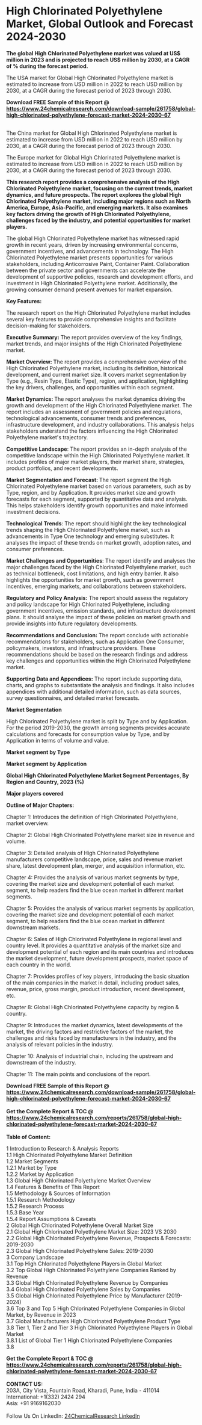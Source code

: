 <h1>High Chlorinated Polyethylene Market, Global Outlook and Forecast 2024-2030</h1><p><strong>The global High Chlorinated Polyethylene market was valued at US$ million in 2023 and is projected to reach US$ million by 2030, at a CAGR of % during the forecast period.</strong></p><p>
</p><p>The USA market for Global High Chlorinated Polyethylene market is estimated to increase from USD million in 2022 to reach USD million by 2030, at a CAGR during the forecast period of 2023 through 2030.</p><div><b>Download FREE Sample of this Report @ 
            <a href="https://www.24chemicalresearch.com/download-sample/261758/global-high-chlorinated-polyethylene-forecast-market-2024-2030-67">
            https://www.24chemicalresearch.com/download-sample/261758/global-high-chlorinated-polyethylene-forecast-market-2024-2030-67</a></b></div><br><p>
</p><p>The China market for Global High Chlorinated Polyethylene market is estimated to increase from USD million in 2022 to reach USD million by 2030, at a CAGR during the forecast period of 2023 through 2030.</p><p>
</p><p>The Europe market for Global High Chlorinated Polyethylene market is estimated to increase from USD million in 2022 to reach USD million by 2030, at a CAGR during the forecast period of 2023 through 2030.</p><p>
</p><p><strong>This research report provides a comprehensive analysis of the High Chlorinated Polyethylene market, focusing on the current trends, market dynamics, and future prospects. The report explores the global High Chlorinated Polyethylene market, including major regions such as North America, Europe, Asia-Pacific, and emerging markets. It also examines key factors driving the growth of High Chlorinated Polyethylene, challenges faced by the industry, and potential opportunities for market players.</strong></p><p>
The global High Chlorinated Polyethylene market has witnessed rapid growth in recent years, driven by increasing environmental concerns, government incentives, and advancements in technology. The High Chlorinated Polyethylene market presents opportunities for various stakeholders, including Anticorrosive Paint, Container Paint. Collaboration between the private sector and governments can accelerate the development of supportive policies, research and development efforts, and investment in High Chlorinated Polyethylene market. Additionally, the growing consumer demand present avenues for market expansion.</p><p>
<strong>Key Features:</strong></p><p>
The research report on the High Chlorinated Polyethylene market includes several key features to provide comprehensive insights and facilitate decision-making for stakeholders.</p><p>
<strong>Executive Summary: </strong>The report provides overview of the key findings, market trends, and major insights of the High Chlorinated Polyethylene market.</p><p>
<strong>Market Overview: T</strong>he report provides a comprehensive overview of the High Chlorinated Polyethylene market, including its definition, historical development, and current market size. It covers market segmentation by Type (e.g., Resin Type, Elastic Type), region, and application, highlighting the key drivers, challenges, and opportunities within each segment.</p><p>
<strong>Market Dynamics: </strong>The report analyses the market dynamics driving the growth and development of the High Chlorinated Polyethylene market. The report includes an assessment of government policies and regulations, technological advancements, consumer trends and preferences, infrastructure development, and industry collaborations. This analysis helps stakeholders understand the factors influencing the High Chlorinated Polyethylene market's trajectory.</p><p>
<strong>Competitive Landscape</strong>: The report provides an in-depth analysis of the competitive landscape within the High Chlorinated Polyethylene market. It includes profiles of major market players, their market share, strategies, product portfolios, and recent developments.</p><p>
<strong>Market Segmentation and Forecast: </strong>The report segment the High Chlorinated Polyethylene market based on various parameters, such as by Type, region, and by Application. It provides market size and growth forecasts for each segment, supported by quantitative data and analysis. This helps stakeholders identify growth opportunities and make informed investment decisions.</p><p>
<strong>Technological Trends</strong>: The report should highlight the key technological trends shaping the High Chlorinated Polyethylene market, such as advancements in Type One technology and emerging substitutes. It analyses the impact of these trends on market growth, adoption rates, and consumer preferences.</p><p>
<strong>Market Challenges and Opportunities</strong>: The report identify and analyses the major challenges faced by the High Chlorinated Polyethylene market, such as technical bottleneck, cost limitations, and high entry barrier. It also highlights the opportunities for market growth, such as government incentives, emerging markets, and collaborations between stakeholders.</p><p>
<strong>Regulatory and Policy Analysis:</strong> The report should assess the regulatory and policy landscape for High Chlorinated Polyethylene, including government incentives, emission standards, and infrastructure development plans. It should analyse the impact of these policies on market growth and provide insights into future regulatory developments.</p><p>
<strong>Recommendations and Conclusion:</strong> The report conclude with actionable recommendations for stakeholders, such as Application One Consumer, policymakers, investors, and infrastructure providers. These recommendations should be based on the research findings and address key challenges and opportunities within the High Chlorinated Polyethylene market.</p><p>
<strong>Supporting Data and Appendices:</strong> The report include supporting data, charts, and graphs to substantiate the analysis and findings. It also includes appendices with additional detailed information, such as data sources, survey questionnaires, and detailed market forecasts.</p><p>
<strong>Market Segmentation</strong></p><p>
High Chlorinated Polyethylene market is split by Type and by Application. For the period 2019-2030, the growth among segments provides accurate calculations and forecasts for consumption value by Type, and by Application in terms of volume and value.</p><p>
<strong>Market segment by Type</strong></p><p>
</p><p>
</p><p><strong>Market segment by Application</strong></p><p>
</p><p>
</p><p><strong>Global High Chlorinated Polyethylene Market Segment Percentages, By Region and Country, 2023 (%)</strong></p><p>
</p><p>
</p><p><strong>Major players covered</strong></p><p>
</p><p>
</p><p><strong>Outline of Major Chapters:</strong></p><p>
Chapter 1: Introduces the definition of High Chlorinated Polyethylene, market overview.</p><p>
Chapter 2: Global High Chlorinated Polyethylene market size in revenue and volume.</p><p>
Chapter 3: Detailed analysis of High Chlorinated Polyethylene manufacturers competitive landscape, price, sales and revenue market share, latest development plan, merger, and acquisition information, etc.</p><p>
Chapter 4: Provides the analysis of various market segments by type, covering the market size and development potential of each market segment, to help readers find the blue ocean market in different market segments.</p><p>
Chapter 5: Provides the analysis of various market segments by application, covering the market size and development potential of each market segment, to help readers find the blue ocean market in different downstream markets.</p><p>
Chapter 6: Sales of High Chlorinated Polyethylene in regional level and country level. It provides a quantitative analysis of the market size and development potential of each region and its main countries and introduces the market development, future development prospects, market space of each country in the world.</p><p>
Chapter 7: Provides profiles of key players, introducing the basic situation of the main companies in the market in detail, including product sales, revenue, price, gross margin, product introduction, recent development, etc.</p><p>
Chapter 8: Global High Chlorinated Polyethylene capacity by region &amp; country.</p><p>
Chapter 9: Introduces the market dynamics, latest developments of the market, the driving factors and restrictive factors of the market, the challenges and risks faced by manufacturers in the industry, and the analysis of relevant policies in the industry.</p><p>
Chapter 10: Analysis of industrial chain, including the upstream and downstream of the industry.</p><p>
Chapter 11: The main points and conclusions of the report.</p><div><b>Download FREE Sample of this Report @ 
            <a href="https://www.24chemicalresearch.com/download-sample/261758/global-high-chlorinated-polyethylene-forecast-market-2024-2030-67">
            https://www.24chemicalresearch.com/download-sample/261758/global-high-chlorinated-polyethylene-forecast-market-2024-2030-67</a></b></div><br><div><b>Get the Complete Report & TOC @ 
            <a href="https://www.24chemicalresearch.com/reports/261758/global-high-chlorinated-polyethylene-forecast-market-2024-2030-67">
            https://www.24chemicalresearch.com/reports/261758/global-high-chlorinated-polyethylene-forecast-market-2024-2030-67</a></b></div><br>
            <b>Table of Content:</b><p>1 Introduction to Research & Analysis Reports<br />
    1.1 High Chlorinated Polyethylene Market Definition<br />
    1.2 Market Segments<br />
        1.2.1 Market by Type<br />
        1.2.2 Market by Application<br />
    1.3 Global High Chlorinated Polyethylene Market Overview<br />
    1.4 Features & Benefits of This Report<br />
    1.5 Methodology & Sources of Information<br />
        1.5.1 Research Methodology<br />
        1.5.2 Research Process<br />
        1.5.3 Base Year<br />
        1.5.4 Report Assumptions & Caveats<br />
2 Global High Chlorinated Polyethylene Overall Market Size<br />
    2.1 Global High Chlorinated Polyethylene Market Size: 2023 VS 2030<br />
    2.2 Global High Chlorinated Polyethylene Revenue, Prospects & Forecasts: 2019-2030<br />
    2.3 Global High Chlorinated Polyethylene Sales: 2019-2030<br />
3 Company Landscape<br />
    3.1 Top High Chlorinated Polyethylene Players in Global Market<br />
    3.2 Top Global High Chlorinated Polyethylene Companies Ranked by Revenue<br />
    3.3 Global High Chlorinated Polyethylene Revenue by Companies<br />
    3.4 Global High Chlorinated Polyethylene Sales by Companies<br />
    3.5 Global High Chlorinated Polyethylene Price by Manufacturer (2019-2024)<br />
    3.6 Top 3 and Top 5 High Chlorinated Polyethylene Companies in Global Market, by Revenue in 2023<br />
    3.7 Global Manufacturers High Chlorinated Polyethylene Product Type<br />
    3.8 Tier 1, Tier 2 and Tier 3 High Chlorinated Polyethylene Players in Global Market<br />
        3.8.1 List of Global Tier 1 High Chlorinated Polyethylene Companies<br />
        3.8</p><div><b>Get the Complete Report & TOC @ 
            <a href="https://www.24chemicalresearch.com/reports/261758/global-high-chlorinated-polyethylene-forecast-market-2024-2030-67">
            https://www.24chemicalresearch.com/reports/261758/global-high-chlorinated-polyethylene-forecast-market-2024-2030-67</a></b></div><br><b>CONTACT US:</b><br>
            203A, City Vista, Fountain Road, Kharadi, Pune, India - 411014<br>
            International: +1(332) 2424 294<br>
            Asia: +91 9169162030 <br><br>
            Follow Us On LinkedIn: <a href="https://www.linkedin.com/company/24chemicalresearch/">24ChemicalResearch LinkedIn</a>